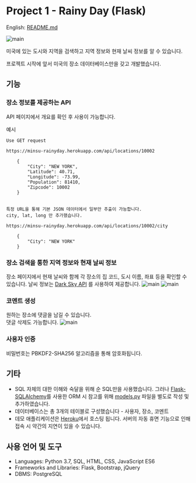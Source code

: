 # Project 1 - Rainy Day (Flask)

English: [README.md](https://github.com/syntaxkim/project1-rainyday/blob/master/README.md)

![main](https://raw.githubusercontent.com/syntaxkim/project1-rainyday/master/screenshots/screenshot0.png)

미국에 있는 도시와 지역을 검색하고 지역 정보와 현재 날씨 정보를 알 수 있습니다.

프로젝트 시작에 앞서 미국의 장소 데이터베이스만을 갖고 개발했습니다.


## 기능

### 장소 정보를 제공하는 API
API 페이지에서 개요를 확인 후 사용이 가능합니다.

예시
```
Use GET request

https://minsu-rainyday.herokuapp.com/api/locations/10002

    {
        "City": "NEW YORK", 
        "Latitude": 40.71, 
        "Longitude": -73.99, 
        "Population": 81410, 
        "Zipcode": 10002
    }


특정 URL을 통해 기본 JSON 데이터에서 일부만 추출이 가능합니다.
city, lat, long 만 추가했습니다.

https://minsu-rainyday.herokuapp.com/api/locations/10002/city

    {
        "City": "NEW YORK"
    }

```

### 장소 검색을 통한 지역 정보와 현재 날씨 정보
장소 페이지에서 현재 날씨와 함께 각 장소의 집 코드, 도시 이름, 좌표 등을 확인할 수 있습니다.
날씨 정보는 [Dark Sky API](https://darksky.net/dev) 를 사용하여 제공합니다.
![main](https://raw.githubusercontent.com/syntaxkim/project1-rainyday/master/screenshots/screenshot1.png)
![main](https://raw.githubusercontent.com/syntaxkim/project1-rainyday/master/screenshots/screenshot2.png)

### 코멘트 생성
원하는 장소에 댓글을 남길 수 있습니다.\
댓글 삭제도 가능합니다.
![main](https://raw.githubusercontent.com/syntaxkim/project1-rainyday/master/screenshots/screenshot3.png)

### 사용자 인증
비밀번호는 PBKDF2-SHA256 알고리즘을 통해 암호화됩니다.

## 기타
* SQL 자체의 대한 이해와 숙달을 위해 순 SQL만을 사용했습니다. 그러나 [Flask-SQLAlchemy](http://flask-sqlalchemy.pocoo.org/2.3/)를 사용한 ORM 시 참고를 위해 [models.py](https://github.com/syntaxkim/project1-rainyday/blob/master/models.py) 파일을 별도로 작성 및 추가하였습니다.
* 데이터베이스는 총 3개의 테이블로 구성했습니다 - 사용자, 장소, 코멘트
* 데모 애플리케이션은 [Heroku](https://www.heroku.com)에서 호스팅 됩니다. 서버의 자동 휴면 기능으로 인해 접속 시 약간의 지연이 있을 수 있습니다.

## 사용 언어 및 도구
* Languages: Python 3.7, SQL, HTML, CSS, JavaScript ES6
* Frameworks and Libraries: Flask, Bootstrap, jQuery
* DBMS: PostgreSQL
